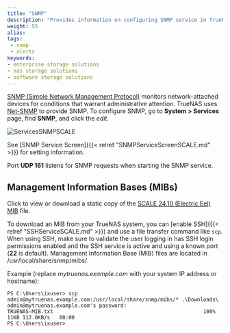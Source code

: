 ```yaml
---
title: "SNMP"
description: "Provides information on configuring SNMP service in TrueNAS SCALE."
weight: 55
alias: 
tags:
 - snmp
 - alerts
keywords:
- enterprise storage solutions
- nas storage solutions
- software storage solutions
---
```


[SNMP (Simple Network Management Protocol)](https://tools.ietf.org/html/rfc1157) monitors network-attached devices for conditions that warrant administrative attention.
TrueNAS uses [Net-SNMP](https://sourceforge.net/projects/net-snmp/) to provide SNMP.
To configure SNMP, go to **System > Services** page, find **SNMP**, and click the <i class="material-icons" aria-hidden="true" title="Configure">edit</i>.

![ServicesSNMPSCALE](/images/SCALE/SystemSettings/SCALESNMPOptions.png "SCALE SNMP Service Options")

See [SNMP Service Screen]({{< relref "SNMPServiceScreenSCALE.md" >}}) for setting information.

Port **UDP 161** listens for SNMP requests when starting the SNMP service.

## Management Information Bases (MIBs)

Click to view or download a static copy of the <a href="https://www.truenas.com/docs/files/truenas-mib-electriceel.txt">SCALE 24.10 (Electric Eel) MIB</a> file.

To download an MIB from your TrueNAS system, you can [enable SSH]({{< relref "SSHServiceSCALE.md" >}}) and use a file transfer command like `scp`.
When using SSH, make sure to validate the user logging in has SSH login permissions enabled and the SSH service is active and using a known port (**22** is default).
Management Information Base (MIB) files are located in <file>/usr/local/share/snmp/mibs/</file>.

Example (replace *mytruenas.example.com* with your system IP address or hostname):
```
PS C:\Users\ixuser> scp admin@mytruenas.example.com:/usr/local/share/snmp/mibs/* .\Downloads\
admin@mytruenas.example.com's password:
TRUENAS-MIB.txt                                                 100%   11KB 112.0KB/s   00:00
PS C:\Users\ixuser>
```
